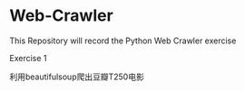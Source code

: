 # Web-Crawler
This Repository will record the Python Web Crawler exercise

Exercise 1

利用beautifulsoup爬出豆瓣T250电影
